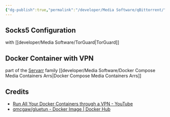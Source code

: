 ```yaml
---
{"dg-publish":true,"permalink":"/developer/Media Software/qBittorrent/","created":"2024-02-29T22:19:56.092-06:00","updated":"2024-03-01T00:20:31.000-06:00"}
---
```



## Socks5 Configuration

with [[developer/Media Software/TorGuard\|TorGuard]]

## Docker Container with VPN

part of the [Servarr](https://wiki.servarr.com/) family
[[developer/Media Software/Docker Compose Media Containers Arrs\|Docker Compose Media Containers Arrs]]

## Credits
- [Run All Your Docker Containers through a VPN - YouTube](https://www.youtube.com/watch?v=xbSfaKwyfXE)
- [qmcgaw/gluetun - Docker Image | Docker Hub](https://hub.docker.com/r/qmcgaw/gluetun)